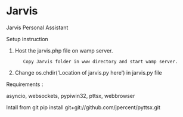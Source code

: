 # Jarvis
Jarvis Personal Assistant

Setup instruction

1) Host the jarvis.php file on wamp server.

          Copy Jarvis folder in www directory and start wamp server.
          
2) Change os.chdir('Location of jarvis.py here') in jarvis.py file

Requirements :

asyncio,
websockets,
pypiwin32,
pttsx,
webbrowser

Intall from git
pip install git+git://github.com/jpercent/pyttsx.git

